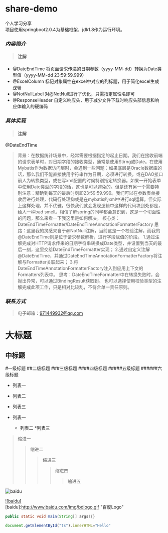 share-demo
====
个人学习分享<br>
项目使用springboot2.0.4为基础框架，jdk1.8作为运行环境。
### *内容简介*
>#### 注解
* @DateEndTime 将页面请求传递的日期参数（yyyy-MM-dd）转换为Date类型值（yyyy-MM-dd 23:59:59.999）
* @ExcelColumn 标记对象属性在excel中对应的列标题，用于简化excel生成逻辑
* @NotNullLabel 对@NotNull进行了优化，只需指定属性名即可
* @ResponseHeader 自定义响应头，用于减少文件下载时响应头部信息和响应体输入的硬编码

### *具体实现*
>#### 注解
@DateEndTime
>背景：在数据统计场景中，经常需要根据指定的起止日期。我们在接收前端的请求表单时，对日期字段的接收类型，通常是使用Stirng或Date。在使用Mybatis作为数据访问层时，会遇到一些问题：如果底层是Oracle数据库的话，那么我们不能直接使用字符串作为日期，必须进行转换，或在DAO接口前人为转换类型，或在写xml配置的时候特别指定转换器。如果一开始表单中使用Date类型的字段的话，这也是可以避免的。但是还有另一个需要特别注意：精确到每天的最后时刻即23:59:59.999。我们可以在参数表单接收后进行处理，代码行处理抑或是在mybatis的xml中进行sql运算。但实际上这样处理，并不优雅，很快我们就会发现逻辑中这样的代码块到处都是，给人一种bad smell。相信了解spring的同学都会意识到，这是一个切面性的问题，那么来看一下我这里是如何解决。
>核心类：DateEndTimeFormatter/DateEndTimeAnnotationFormatterFactory
>思路：这里我的灵感来自于@NotNull注解，当前这是一个校验注解，而我的@DateEndTime则是位于请求参数解析，进行字段赋值的阶段。
1.通过注解完成对HTTP请求传来的日期字符串转换成Date类型，并设置到当天的最后一刻，这里交给DateEndTimeFormatter实现；
2.通过自定义注解@DateEndTime，并通过DateEndTimeAnnotationFormatterFactory将注解与Formatter关联起来；
3.将DateEndTimeAnnotationFormatterFactory注入到应用上下文的Formatters列表中。
>思考：DateEndTimeFormatter中在转换失败时，会抛出异常，可以通过BindingResult获取到。
也可以选择使用校验类型的注解完成此项工作，只是相对比较乱，不符合单一责任原则。

### *联系方式*
>电子邮箱：<971449932@qq.com>


大标题
====

中标题
-------

#一级标题
##二级标题
###三级标题
####四级标题
#####五级标题
######六级标题

* 列表一
* 列表二
* 列表三

* 列表一
    * 列表二
        *列表三
        
>缩进一
>>缩进二
>>>缩进三
>>>>缩进四
>>>>>缩进五

![baidu](http://www.baidu.com/img/bdlogo.gif "百度logo")

[![baidu]](http://baidu.com)  
[baidu]:http://www.baidu.com/img/bdlogo.gif "百度Logo"  

```Java
public static void main(String[] args){}
```

```javascript
document.getElementById("ts").innerHTML="Hello"
```




        
